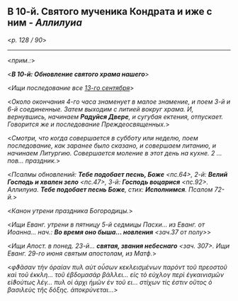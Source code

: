 
## В 10-й. Святого мученика Кондрата и иже с ним - *Аллилуиа*

<*p. 128 / 90*>

--- 
<*прим.:*>

<***В 10-й: Обновление святого храма нашего***>

<*Ищи последование все [13-го сентября](../09_september/09_13_MES.ru.md)*>

<*Около окончания 4-го часа знаменует в малое знамение, и поем 3-й и 6-й соединенные. Затем выходим 
с литией вокруг храма. И, вернувшись, начинаем **Радуйся Двере**, и сугубая ектения, отпускает. 
Говорится же и последование Преждеосвященных.*>

<*Смотри, что когда совершается в субботу или неделю, поем последование, как заранее было сказано, 
и совершаем литанию, и начинаем Литургию. Совершается моление в этот день на кухне. 2 ... пов... праздник.*> 

<*Псалмы обновлений: **Тебе подобает песнь, Боже** <пс.64>, 2-й: **Велий Господь и хвален зело** <пс.47>, 
3-й: **Господь воцарися** <пс.92>. Аллилуиа. **Тебе подобает песнь Боже**, стих: **Исполнимся**. 
Псалом 72-й.*>

<*Канон утрени праздника Богородицы.*>

<*Ищи Еванг. утрени в пятницу 5-й седмицы Пасхи... из Еванг. от Иоанна... нач.: 
**Во время оно быша... новления** <зач.37 от полу>*>

<*Ищи Апост. в понед. 23-й... **святая, звания небеснаго** <зач. 307>. 
Ищи Еванг. 29-го июня святым апостолам, из Матф.*>

<*φϑᾶσαν τὴν ὁραίαν πυλ αὐτ οὗσων κεκλεισμένων παρόντ τοῦ πρεοστοῦ καὶ τοῦ ἐκκλη... τοῦ ἐβδομασάρ βάλλει... 
εἰς τὸ εὐχλογ περὶ ἐγκαινισμῶν εἰϑούτως λέγ... πυλ οἱ ἀρχι ἡμῶν ἐν τοῦ ει... στίχων τίς ἐστιν 
οὓτος ὁ βασιλεὺς τῆς δόξης. ἀποκρύνεται...*> 

